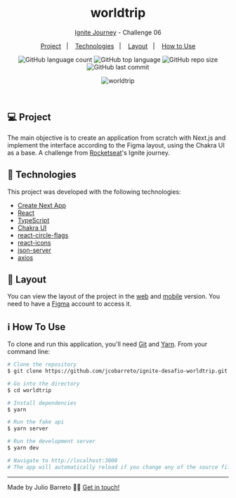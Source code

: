 <h1 align="center">
  worldtrip
</h1>

<p align="center">
  <a href="https://github.com/jcobarreto/ignite-reactjs" rel="nofollow">Ignite Journey</a> - Challenge 06
</p>

<p align="center">
  <a href="#-project">Project</a>&nbsp;&nbsp;&nbsp;|&nbsp;&nbsp;&nbsp;
  <a href="#-technologies">Technologies</a>&nbsp;&nbsp;&nbsp;|&nbsp;&nbsp;&nbsp;
  <a href="#-layout">Layout</a>&nbsp;&nbsp;&nbsp;|&nbsp;&nbsp;&nbsp;
  <a href="#-how-to-use">How to Use</a>
</p>

<p align="center">
  <img alt="GitHub language count" src="https://img.shields.io/github/languages/count/jcobarreto/ignite-desafio-worldtrip">

  <img alt="GitHub top language" src="https://img.shields.io/github/languages/top/jcobarreto/ignite-desafio-worldtrip">

  <img alt="GitHub repo size" src="https://img.shields.io/github/repo-size/jcobarreto/ignite-desafio-worldtrip">

  <img alt="GitHub last commit" src="https://img.shields.io/github/last-commit/jcobarreto/ignite-desafio-worldtrip">
  
</p>

<p align="center">
  <img alt="worldtrip" src="https://user-images.githubusercontent.com/17882257/113624323-dcfe0480-9635-11eb-821c-65baeddd635f.png">
</p>

<br/>

## 💻 Project

The main objective is to create an application from scratch with Next.js and implement the interface according to the Figma layout, using the Chakra UI as a base. A challenge from [Rocketseat](https://rocketseat.com.br/)'s Ignite journey.

## 🚀 Technologies

This project was developed with the following technologies:

- [Create Next App](https://nextjs.org/docs/api-reference/create-next-app)
- [React](https://reactjs.org)
- [TypeScript](https://www.typescriptlang.org/)
- [Chakra UI](https://sass-lang.com/)
- [react-circle-flags](https://github.com/tnovau/react-circle-flags)
- [react-icons](https://react-icons.github.io/react-icons/)
- [json-server](https://github.com/typicode/json-server)
- [axios](https://github.com/axios/axios)

## 🔖 Layout

You can view the layout of the project in the [web](https://www.figma.com/file/ybnF44JO66KGOmuaE4anVn/worldtrip?node-id=0%3A1) and [mobile](https://www.figma.com/file/ybnF44JO66KGOmuaE4anVn/worldtrip?node-id=49%3A2) version. You need to have a [Figma](https://www.figma.com/) account to access it.

## ℹ️ How To Use

To clone and run this application, you'll need [Git](https://git-scm.com) and [Yarn](https://legacy.yarnpkg.com). From your command line:

```bash
# Clone the repository
$ git clone https://github.com/jcobarreto/ignite-desafio-worldtrip.git

# Go into the directory
$ cd worldtrip

# Install dependencies
$ yarn

# Run the fake api
$ yarn server

# Run the development server
$ yarn dev

# Navigate to http://localhost:3000
# The app will automatically reload if you change any of the source files.
```

---

Made by Julio Barreto 👋🏻 [Get in touch!](https://www.linkedin.com/in/jcobarreto/)